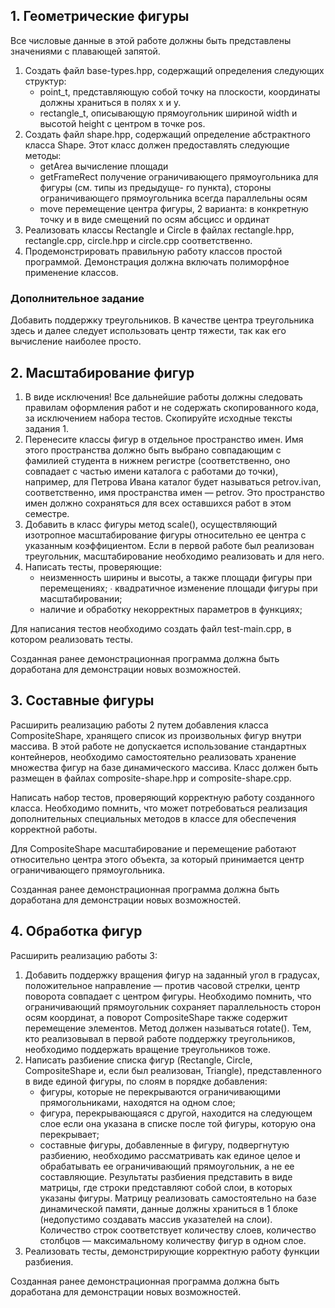 ## 1. Геометрические фигуры
Все числовые данные в этой работе должны быть представлены значениями с плавающей запятой.
1. Создать файл base-types.hpp, содержащий определения следующих структур:
   * point_t, представляющую собой точку на плоскости, координаты должны храниться в полях x и y.
   * rectangle_t, описывающую прямоугольник шириной width и высотой height с центром в точке pos.
1. Создать файл shape.hpp, содержащий определение абстрактного класса Shape. Этот класс должен предоставлять следующие методы:
   * getArea вычисление площади
   * getFrameRect получение ограничивающего прямоугольника для фигуры (см. типы из предыдуще-
го пункта), стороны ограничивающего прямоугольника всегда параллельны осям
   * move перемещение центра фигуры, 2 варианта: в конкретную точку и в виде смещений по осям абсцисс и ординат
1. Реализовать классы Rectangle и Circle в файлах rectangle.hpp, rectangle.cpp, circle.hpp и circle.cpp соответственно.
1. Продемонстрировать правильную работу классов простой программой. Демонстрация должна включать полиморфное применение классов.

### Дополнительное задание
Добавить поддержку треугольников. В качестве центра треугольника здесь и далее следует использовать центр тяжести, так как его вычисление наиболее просто.

## 2. Масштабирование фигур
1. В виде исключения! Все дальнейшие работы должны следовать правилам оформления работ и не содержать скопированного кода, за исключением набора тестов. Скопируйте исходные тексты задания 1.
2. Перенесите классы фигур в отдельное пространство имен. Имя этого пространства должно быть выбрано совпадающим с фамилией студента в нижнем регистре (соответственно, оно совпадает с частью имени каталога с работами до точки), например, для Петрова Ивана каталог будет называться petrov.ivan, соответственно, имя пространства имен — petrov. Это пространство имен должно сохраняться для всех оставшихся работ в этом семестре.
3. Добавить в класс фигуры метод scale(), осуществляющий изотропное масштабирование фигуры относительно ее центра с указанным коэффициентом.
Если в первой работе был реализован треугольник, масштабирование необходимо реализовать и для него.
4. Написать тесты, проверяющие:
   * неизменность ширины и высоты, а также площади фигуры при перемещениях; ∙ квадратичное изменение площади фигуры при масштабировании;
   * наличие и обработку некорректных параметров в функциях;

Для написания тестов необходимо создать файл test-main.cpp, в котором реализовать тесты.

Созданная ранее демонстрационная программа должна быть доработана для демонстрации новых возможностей.
 
## 3. Составные фигуры
Расширить реализацию работы 2 путем добавления класса CompositeShape, хранящего список из произвольных фигур внутри массива. В этой работе не допускается использование стандартных контейнеров, необходимо самостоятельно реализовать хранение множества фигур на базе динамического массива. Класс должен быть размещен в файлах composite-shape.hpp и composite-shape.cpp.

Написать набор тестов, проверяющий корректную работу созданного класса. Необходимо помнить, что может потребоваться реализация дополнительных специальных методов в классе для обеспечения корректной работы.

Для CompositeShape масштабирование и перемещение работают относительно центра этого объекта, за который принимается центр ограничивающего прямоугольника.

Созданная ранее демонстрационная программа должна быть доработана для демонстрации новых возможностей.
## 4. Обработка фигур
Расширить реализацию работы 3:
1. Добавить поддержку вращения фигур на заданный угол в градусах, положительное направление —
против часовой стрелки, центр поворота совпадает с центром фигуры. Необходимо помнить, что ограничивающий прямоугольник сохраняет параллельность сторон осям координат, а поворот CompositeShape также содержит перемещение элементов. Метод должен называться rotate().
Тем, кто реализовывал в первой работе поддержку треугольников, необходимо поддержать вращение треугольников тоже.
1. Написать разбиение списка фигур (Rectangle, Circle, CompositeShape и, если был реализован, Triangle), представленного в виде единой фигуры, по слоям в порядке добавления:
   * фигуры, которые не перекрываются ограничивающими прямогольниками, находятся на одном слое;
   * фигура, перекрывающаяся с другой, находится на следующем слое если она указана в списке после той фигуры, которую она перекрывает;
   * составные фигуры, добавленные в фигуру, подвергнутую разбиению, необходимо рассматривать как единое целое и обрабатывать ее ограничивающий прямоугольник, а не ее составляющие.
Результаты разбиения представить в виде матрицы, где строки представляют собой слои, в которых указаны фигуры. Матрицу реализовать самостоятельно на базе динамической памяти, данные должны храниться в 1 блоке (недопустимо создавать массив указателей на слои). Количество строк соответствует количеству слоев, количество столбцов — максимальному количеству фигур в одном слое.
1. Реализовать тесты, демонстрирующие корректную работу функции разбиения.

Созданная ранее демонстрационная программа должна быть доработана для демонстрации новых возможностей.
